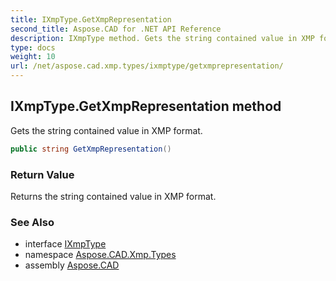 ```yaml
---
title: IXmpType.GetXmpRepresentation
second_title: Aspose.CAD for .NET API Reference
description: IXmpType method. Gets the string contained value in XMP format
type: docs
weight: 10
url: /net/aspose.cad.xmp.types/ixmptype/getxmprepresentation/
---
```

## IXmpType.GetXmpRepresentation method

Gets the string contained value in XMP format.

```csharp
public string GetXmpRepresentation()
```

### Return Value

Returns the string contained value in XMP format.

### See Also

* interface [IXmpType](../)
* namespace [Aspose.CAD.Xmp.Types](../../ixmptype/)
* assembly [Aspose.CAD](../../../)


